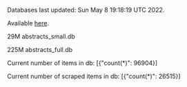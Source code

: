 Databases last updated: Sun May  8 19:18:19 UTC 2022. 

Available [here](https://github.com/cbeauhilton/ash-db/releases).


29M	abstracts_small.db

225M	abstracts_full.db

Current number of items in db:
[{"count(*)": 96904}]

Current number of scraped items in db:
[{"count(*)": 26515}]
